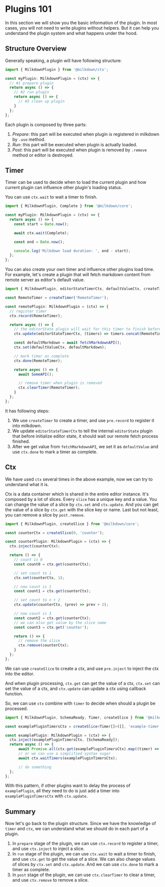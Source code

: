 # Plugins 101

In this section we will show you the basic information of the plugin.
In most cases, you will not need to write plugins without helpers.
But it can help you understand the plugin system and what happens under the hood.

## Structure Overview

Generally speaking, a plugin will have following structure:

```typescript
import { MilkdownPlugin } from '@milkdown/ctx';

const myPlugin: MilkdownPlugin = (ctx) => {
  // #1 prepare plugin
  return async () => {
    // #2 run plugin
    return async () => {
      // #3 clean up plugin
    }
  };
};
```

Each plugin is composed by three parts:

1. _Prepare_: this part will be executed when plugin is registered in milkdown by `.use` method.
2. _Run_: this part will be executed when plugin is actually loaded.
3. _Post_: this part will be executed when plugin is removed by `.remove` method or editor is destroyed.

## Timer

Timer can be used to decide when to load the current plugin and how current plugin can influence other plugin's loading status.

You can use `ctx.wait` to wait a timer to finish.

```typescript
import { MilkdownPlugin, Complete } from '@milkdown/core';

const myPlugin: MilkdownPlugin = (ctx) => {
  return async () => {
    const start = Date.now();

    await ctx.wait(Complete);

    const end = Date.now();

    console.log('Milkdown load duration: ', end - start);
  };
};
```

You can also create your own timer and influence other plugins load time.
For example, let's create a plugin that will fetch markdown content from remote server as editor's default value.

```typescript
import { MilkdownPlugin, editorStateTimerCtx, defaultValueCtx, createTimer } from '@milkdown/core';

const RemoteTimer = createTimer('RemoteTimer');

const remotePlugin: MilkdownPlugin = (ctx) => {
  // register timer
  ctx.record(RemoteTimer);

  return async () => {
    // the editorState plugin will wait for this timer to finish before initialize editor state.
    ctx.update(editorStateTimerCtx, (timers) => timers.concat(RemoteTimer));

    const defaultMarkdown = await fetchMarkdownAPI();
    ctx.set(defaultValueCtx, defaultMarkdown);

    // mark timer as complete
    ctx.done(RemoteTimer);

    return async () => {
      await SomeAPI();

      // remove timer when plugin is removed
      ctx.clearTimer(RemoteTimer);
    }
  };
};
```

It has following steps:

1. We use `createTimer` to create a timer, and use `pre.record` to register it into milkdown.
2. We update `editorStateTimerCtx` to tell the internal `editorState` plugin that before initialize editor state, it should wait our remote fetch process finished.
3. After we get value from `fetchMarkdownAPI`, we set it as `defaultValue` and use `ctx.done` to mark a timer as complete.

## Ctx

We have used `ctx` several times in the above example, now we can try to understand what it is.

Ctx is a data container which is shared in the entire editor instance. It's composed by a lot of slices. Every `slice` has a unique key and a value. You can change the value of a slice by `ctx.set` and `ctx.update`. And you can get the value of a slice by `ctx.get` with the slice key or name. Last but not least, you can remove a slice by `post.remove`.

```typescript
import { MilkdownPlugin, createSlice } from '@milkdown/core';

const counterCtx = createSlice(0, 'counter');

const counterPlugin: MilkdownPlugin = (ctx) => {
  ctx.inject(counterCtx);

  return () => {
    // count is 0
    const count0 = ctx.get(counterCtx);

    // set count to 1
    ctx.set(counterCtx, 1);

    // now count is 1
    const count1 = ctx.get(counterCtx);

    // set count to n + 2
    ctx.update(counterCtx, (prev) => prev + 2);

    // now count is 3
    const count2 = ctx.get(counterCtx);
    // we can also get value by the slice name
    const count3 = ctx.get('counter');

    return () => {
      // remove the slice
      ctx.remove(counterCtx);
    }
  };
};
```

We can use `createSlice` to create a ctx, and use `pre.inject` to inject the ctx into the editor.

And when plugin processing, `ctx.get` can get the value of a ctx, `ctx.set` can set the value of a ctx, and `ctx.update` can update a ctx using callback function.

So, we can use `ctx` combine with `timer` to decide when should a plugin be processed.

```typescript
import { MilkdownPlugin, SchemaReady, Timer, createSlice } from '@milkdown/core';

const examplePluginTimersCtx = createSlice<Timer[]>([], 'example-timer');

const examplePlugin: MilkdownPlugin = (ctx) => {
  ctx.inject(examplePluginTimersCtx, [SchemaReady]);
  return async () => {
      await Promise.all(ctx.get(examplePluginTimersCtx).map((timer) => ctx.wait(timer)));
      // or we can use a simplified syntax sugar
      await ctx.waitTimers(examplePluginTimersCtx);

      // do something
  };
};
```

With this pattern, if other plugins want to delay the process of `examplePlugin`, all they need to do is just add a timer into `examplePluginTimersCtx` with `ctx.update`.

## Summary

Now let's go back to the plugin structure. Since we have the knowledge of `timer` and `ctx`, we can understand what we should do in each part of a plugin.

1. In `prepare` stage of the plugin, we can use `ctx.record` to register a timer, and use `ctx.inject` to inject a slice.
2. In `run` stage of the plugin, we can use `ctx.wait` to wait a timer to finish, and use `ctx.get` to get the value of a slice. We can also change values of slices by `ctx.set` and `ctx.update`. And we can use `ctx.done` to mark a timer as complete.
3. In `post` stage of the plugin, we can use `ctx.clearTimer` to clear a timer, and use `ctx.remove` to remove a slice.
